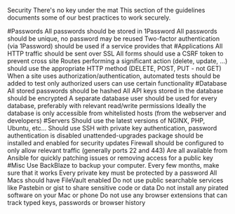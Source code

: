 Security
There's no key under the mat
This section of the guidelines documents some of our best practices to work securely.

#Passwords
All passwords should be stored in 1Password
All passwords should be unique, no password may be reused
Two-factor authentication (via 1Password) should be used if a service provides that
#Applications
All HTTP traffic should be sent over SSL
All forms should use a CSRF token to prevent cross site
Routes performing a significant action (delete, update, ...) should use the appropriate HTTP method (DELETE, POST, PUT - not GET)
When a site uses authorization/authentication, automated tests should be added to test only authorized users can use certain functionality
#Database
All stored passwords should be hashed
All API keys stored in the database should be encrypted
A separate database user should be used for every database, preferably with relevant read/write permissions
Ideally the database is only accessible from whitelisted hosts (from the webserver and developers)
#Servers
Should use the latest versions of NGINX, PHP, Ubuntu, etc...
Should use SSH with private key authentication, password authentication is disabled
unattended-upgrades package should be installed and enabled for security updates
Firewall should be configured to only allow relevant traffic (generally ports 22 and 443)
Are all available from Ansible for quickly patching issues or removing access for a public key
#Misc
Use BackBlaze to backup your computer. Every few months, make sure that it works
Every private key must be protected by a password
All Macs should have FileVault enabled
Do not use public searchable services like Pastebin or gist to share sensitive code or data
Do not install any pirated software on your Mac or phone
Do not use any browser extensions that can track typed keys, passwords or browser history